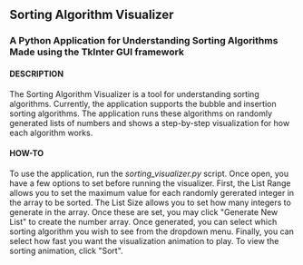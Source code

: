 ## Sorting Algorithm Visualizer
### A Python Application for Understanding Sorting Algorithms Made using the TkInter GUI framework

#### DESCRIPTION
The Sorting Algorithm Visualizer is a tool for understanding sorting algorithms.
Currently, the application supports the bubble and insertion sorting algorithms.
The application runs these algorithms on randomly generated lists of numbers and
shows a step-by-step visualization for how each algorithm works.


#### HOW-TO
To use the application, run the *sorting_visualizer.py* script. Once open, you 
have a few options to set before running the visualizer. First, the List Range
allows you to set the maximum value for each randomly gererated integer in the
array to be sorted. The List Size allows you to set how many integers to generate
in the array. Once these are set, you may click "Generate New List" to create
the number array. Once generated, you can select which sorting algorithm you
wish to see from the dropdown menu. Finally, you can select how fast you want
the visualization animation to play. To view the sorting animation, click "Sort".